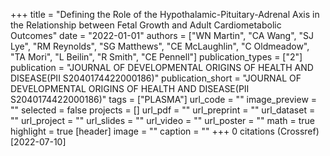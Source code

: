 +++
title = "Defining the Role of the Hypothalamic-Pituitary-Adrenal Axis in the Relationship between Fetal Growth and Adult Cardiometabolic Outcomes"
date = "2022-01-01"
authors = ["WN Martin", "CA Wang", "SJ Lye", "RM Reynolds", "SG Matthews", "CE McLaughlin", "C Oldmeadow", "TA Mori", "L Beilin", "R Smith", "CE Pennell"]
publication_types = ["2"]
publication = "JOURNAL OF DEVELOPMENTAL ORIGINS OF HEALTH AND DISEASE(PII S2040174422000186)"
publication_short = "JOURNAL OF DEVELOPMENTAL ORIGINS OF HEALTH AND DISEASE(PII S2040174422000186)"
tags = ["PLASMA"]
url_code = ""
image_preview = ""
selected = false
projects = []
url_pdf = ""
url_preprint = ""
url_dataset = ""
url_project = ""
url_slides = ""
url_video = ""
url_poster = ""
math = true
highlight = true
[header]
image = ""
caption = ""
+++
0 citations (Crossref) [2022-07-10]
